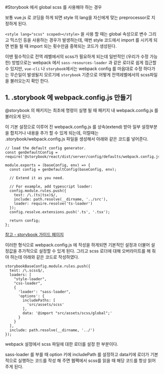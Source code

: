 #Storybook 에서 global scss 를 사용해야 하는 경우

보통 vue.js 로 코딩을 하게 되면 style 의 lang을 자신에게 맞는 preprocessor로 지정하게 된다.

```<style lang="scss" scoped></style>``` 을 사용 할 때는 global 속성으로 변수 그리고 믹스인 등을 사용하는 경우가 발생하는데, 매번 style 코드에서 import 를 시키게 되면 번들 될 때 import 되는 횟수만큼 중복되는 코드가 생성된다.

이땐 필수적으로 전역 레벨에서의 scss가 필요하게 되는데 일반적인 (우리가 수정 가능 한) 방법으로는 webpack 에서 ```sass-resources-loader``` 과 같은 로더로 쉽게 접근할 수 있지만, ```vue-cli``` 나 ```storybook```에서는 webpack config 를 마음대로 수정 하다가는 무슨일이 발생될지 모르기에 ```storybook``` 기준으로 어떻게 전역레벨에서의 scss파일을 불러오는지 확인 한다.


## 1. .storybook 에 webpack.config.js 만들기
@storybook 의 패키지는 최초에 명령이 실행 될 때 패키지 내 webpack.config.js 를 불러오게 된다. 

이 기본 설정으로 이루어 진 webpack.config.js 를 상속(extend) 받아 일부 설정부분을 합치거나 내용을 추가 할 수 있게 되는데, 이럴때는 .storybook/webpack.config.js 파일을 생성해서 아래와 같은 코드를 넣어준다.

```
// load the default config generator.
const genDefaultConfig = require('@storybook/react/dist/server/config/defaults/webpack.config.js');

module.exports = (baseConfig, env) => {
  const config = genDefaultConfig(baseConfig, env);

  // Extend it as you need.

  // For example, add typescript loader:
  config.module.rules.push({
    test: /\.(ts|tsx)$/,
    include: path.resolve(__dirname, '../src'),
    loader: require.resolve('ts-loader')
  });
  config.resolve.extensions.push('.ts', '.tsx');

  return config;
};
```
[참고 - storybook 가이드 페이지](https://storybook.js.org/configurations/custom-webpack-config/#full-control-mode-default)

이러한 형식으로 webpack.config.js 에 작성을 하게되면 기본적인 설정과 더불어 설정값을 추가적으로 설정할 수 있게 된다.
그리고 scss 로더에 대해 오버라이트를 해 줘야 하는데 아래와 같은 코드로 작성하였다.

```
storybookBaseConfig.module.rules.push({
  test: /\.scss$/,
  loaders: [
    "style-loader",
    "css-loader",
    {
      'loader': "sass-loader",
      'options': {
        includePaths: [
          'src/assets/scss'
        ],
        data: '@import "src/assets/scss/global";'
      }
    }
  ],
  include: path.resolve(__dirname, '../')
});
```

webpack 설정에서 scss 파일에 대한 로더를 설정 한 부분이다.

sass-loader 를 부를 때 option 키에 includePath 를 설정하고 data키에 로더가 기본적으로 실행하는 코드를 작성 해 주면 웹팩에서 scss를 읽을 때 해당 코드를 항상 읽어주게 된다.